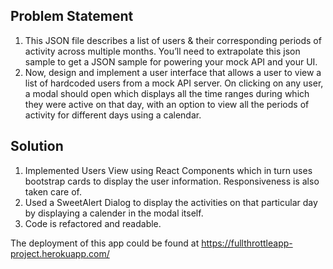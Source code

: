## Problem Statement 
1. This JSON file describes a list of users & their corresponding periods of activity across multiple months. You’ll need to extrapolate this json sample to get a JSON sample for powering your mock API and your UI.
2. Now, design and implement a user interface that allows a user to view a list of hardcoded users from a mock API server. On clicking on any user, a modal should open which displays all the time ranges during which they were active on that day, with an option to view all the periods of activity for different days using a calendar.

## Solution
1. Implemented Users View using React Components which in turn uses bootstrap cards to display the user information. Responsiveness is also taken care of.
2. Used a SweetAlert Dialog to display the activities on that particular day by displaying a calender in the modal itself.
3. Code is refactored and readable.


The deployment of this app could be found at https://fullthrottleapp-project.herokuapp.com/
